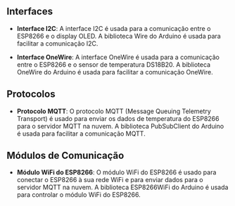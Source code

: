 ## Interfaces

- **Interface I2C**: A interface I2C é usada para a comunicação entre o ESP8266 e o display OLED. A biblioteca Wire do Arduino é usada para facilitar a comunicação I2C.

- **Interface OneWire**: A interface OneWire é usada para a comunicação entre o ESP8266 e o sensor de temperatura DS18B20. A biblioteca OneWire do Arduino é usada para facilitar a comunicação OneWire.

## Protocolos

- **Protocolo MQTT**: O protocolo MQTT (Message Queuing Telemetry Transport) é usado para enviar os dados de temperatura do ESP8266 para o servidor MQTT na nuvem. A biblioteca PubSubClient do Arduino é usada para facilitar a comunicação MQTT.

## Módulos de Comunicação

- **Módulo WiFi do ESP8266**: O módulo WiFi do ESP8266 é usado para conectar o ESP8266 à sua rede WiFi e para enviar dados para o servidor MQTT na nuvem. A biblioteca ESP8266WiFi do Arduino é usada para controlar o módulo WiFi do ESP8266.
